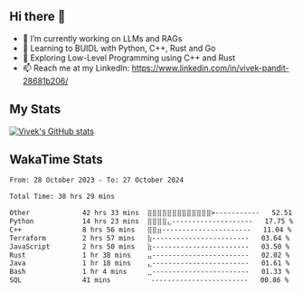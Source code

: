 ## Hi there 👋

- 🔭 I’m currently working on LLMs and RAGs
- 🌱 Learning to BUIDL with Python, C++, Rust and Go 
- 🤔 Exploring Low-Level Programming using C++ and Rust 
- 📫 Reach me at my LinkedIn: https://www.linkedin.com/in/vivek-pandit-28681b206/

## My Stats
[![Vivek's GitHub stats](https://github-readme-stats.vercel.app/api?username=ipanditi&show_icons=true&theme=dark)](https://ipanditi.github.io/)

## WakaTime Stats
<!--START_SECTION:waka-->

```txt
From: 28 October 2023 - To: 27 October 2024

Total Time: 38 hrs 29 mins

Other             42 hrs 33 mins  ⣿⣿⣿⣿⣿⣿⣿⣿⣿⣿⣿⣿⣿>-----------   52.51 %
Python            14 hrs 23 mins  ⣿⣿⣿⣿⣄--------------------   17.75 %
C++               8 hrs 56 mins   ⣿⣿⣶----------------------   11.04 %
Terraform         2 hrs 57 mins   ⣷------------------------   03.64 %
JavaScript        2 hrs 50 mins   ⣷------------------------   03.50 %
Rust              1 hr 38 mins    ⣤------------------------   02.02 %
Java              1 hr 18 mins    ⣄------------------------   01.61 %
Bash              1 hr 4 mins     ⣀------------------------   01.33 %
SQL               41 mins          ------------------------   00.86 %
```

<!--END_SECTION:waka-->


